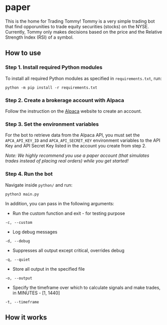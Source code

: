 # paper

This is the home for Trading Tommy! Tommy is a very simple trading bot that find opporunities to trade equity securities (stocks) on the NYSE. Currently, Tommy only makes decisions based on the price and the Relative Strength Index (RSI) of a symbol.


## How to use

### Step 1. Install required Python modules

To install all required Python modules as specified in `requirements.txt`, run: 

```
python -m pip install -r requirements.txt
```

### Step 2. Create a brokerage account with Alpaca

Follow the instruction on the [Alpaca](https://alpaca.markets/) website to create an account. 

### Step 3. Set the environment variables

For the bot to retrieve data from the Alpaca API, you must set the `APCA_API_KEY_ID` and `APCA_API_SECRET_KEY` environment variables to the API Key and API Secret Key listed in the account you create from step 2. 

*Note: We highly recommend you use a paper account (that simulates trades instead of placing real orders) while you get started!*

### Step 4. Run the bot

Navigate inside `python/` and run: 

```
python3 main.py
```

In addition, you can pass in the following arguments: 

* Run the custom function and exit - for testing purpose

```
-c, --custom
```

* Log debug messages

```
-d, --debug
```

* Suppresses all output except critical, overrides debug

```
-q, --quiet
```

* Store all output in the specified file

```
-o, --output
```

* Specify the timeframe over which to calculate signals and make trades, in MINUTES - [1, 1440]

```
-t, --timeframe
```

## How it works
